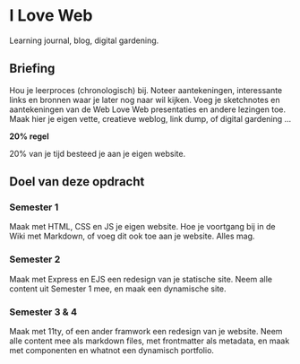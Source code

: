 # I Love Web

Learning journal, blog, digital gardening.

## Briefing

Hou je leerproces (chronologisch) bij.
Noteer aantekeningen, interessante links en bronnen waar je later nog naar wil kijken. 
Voeg je sketchnotes en aantekeningen van de Web Love Web presentaties en andere lezingen toe. 
Maak hier je eigen vette, creatieve weblog, link dump, of digital gardening ... 

**20% regel**

20% van je tijd besteed je aan je eigen website. 



## Doel van deze opdracht




### Semester 1

Maak met HTML, CSS en JS je eigen website. Hoe je voortgang bij in de Wiki met Markdown, of voeg dit ook toe aan je website. Alles mag. 

### Semester 2

Maak met Express en EJS een redesign van je statische site. Neem alle content uit Semester 1 mee, en maak een dynamische site.

### Semester 3 & 4

Maak met 11ty, of een ander framwork een redesign van je website. Neem alle content mee als markdown files, met frontmatter als metadata, en maak met componenten en whatnot een dynamisch portfolio.
 
